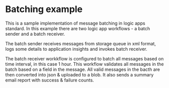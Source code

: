 # Batching example

This is a sample implementation of message batching in logic apps standard. In this example there are two logic app workflows - a batch sender and a batch receiver.

The batch sender receives messages from storage queue in xml format, logs some details to application insights and invokes batch receiver.

The batch receiver workkflow is configured to batch all messages based on time interval, in this case 1 hour. This workflow validates all messages in the batch based on a field in the message. All valid messages in the bacth are then converted into json & uploaded to a blob. It also sends a summary email report with success & failure counts. 

